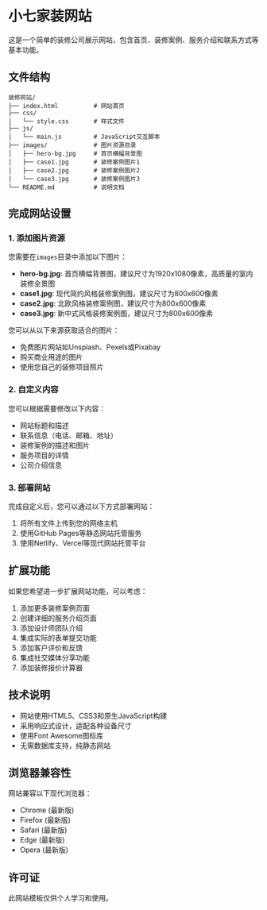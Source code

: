 # 小七家装网站

这是一个简单的装修公司展示网站，包含首页、装修案例、服务介绍和联系方式等基本功能。

## 文件结构

```
装修网站/
├── index.html          # 网站首页
├── css/
│   └── style.css       # 样式文件
├── js/
│   └── main.js         # JavaScript交互脚本
├── images/             # 图片资源目录
│   ├── hero-bg.jpg     # 首页横幅背景图
│   ├── case1.jpg       # 装修案例图片1
│   ├── case2.jpg       # 装修案例图片2
│   └── case3.jpg       # 装修案例图片3
└── README.md           # 说明文档
```

## 完成网站设置

### 1. 添加图片资源

您需要在`images`目录中添加以下图片：

- **hero-bg.jpg**: 首页横幅背景图，建议尺寸为1920x1080像素，高质量的室内装修全景图
- **case1.jpg**: 现代简约风格装修案例图，建议尺寸为800x600像素
- **case2.jpg**: 北欧风格装修案例图，建议尺寸为800x600像素
- **case3.jpg**: 新中式风格装修案例图，建议尺寸为800x600像素

您可以从以下来源获取适合的图片：

- 免费图片网站如Unsplash、Pexels或Pixabay
- 购买商业用途的图片
- 使用您自己的装修项目照片

### 2. 自定义内容

您可以根据需要修改以下内容：

- 网站标题和描述
- 联系信息（电话、邮箱、地址）
- 装修案例的描述和图片
- 服务项目的详情
- 公司介绍信息

### 3. 部署网站

完成自定义后，您可以通过以下方式部署网站：

1. 将所有文件上传到您的网络主机
2. 使用GitHub Pages等静态网站托管服务
3. 使用Netlify、Vercel等现代网站托管平台

## 扩展功能

如果您希望进一步扩展网站功能，可以考虑：

1. 添加更多装修案例页面
2. 创建详细的服务介绍页面
3. 添加设计师团队介绍
4. 集成实际的表单提交功能
5. 添加客户评价和反馈
6. 集成社交媒体分享功能
7. 添加装修报价计算器

## 技术说明

- 网站使用HTML5、CSS3和原生JavaScript构建
- 采用响应式设计，适配各种设备尺寸
- 使用Font Awesome图标库
- 无需数据库支持，纯静态网站

## 浏览器兼容性

网站兼容以下现代浏览器：

- Chrome (最新版)
- Firefox (最新版)
- Safari (最新版)
- Edge (最新版)
- Opera (最新版)

## 许可证

此网站模板仅供个人学习和使用。